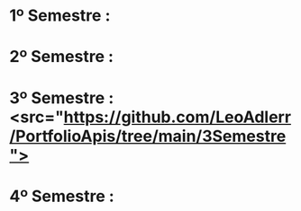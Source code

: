 # 1º Semestre :

# 2º Semestre :

# 3º Semestre : <src="https://github.com/LeoAdlerr/PortfolioApis/tree/main/3Semestre">

# 4º Semestre :

